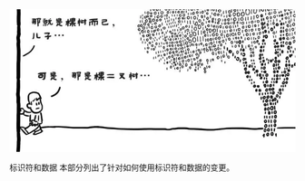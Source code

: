 

<img src="assets/描述.assets/v2-9e04ccf7ab90b24dd020dd95c606fc91_1440w-20231215181709838.webp" alt="img" style="zoom:67%;" />

标识符和数据
本部分列出了针对如何使用标识符和数据的变更。